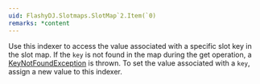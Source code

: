 ```yaml
---
uid: FlashyDJ.Slotmaps.SlotMap`2.Item(`0)
remarks: *content
---
```


Use this indexer to access the value associated with a specific slot key in the slot map. If the <code class="paramref">key</code> is not found in the map during the get operation, a [KeyNotFoundException](xref:System.Collections.Generic.KeyNotFoundException) is thrown. To set the value associated with a <code class="paramref">key</code>, assign a new value to this indexer.